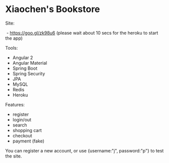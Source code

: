 # Xiaochen's Bookstore

Site:

  - https://goo.gl/zk98u6 (please wait about 10 secs for the heroku to start the app)
  
Tools: 
  
  - Angular 2
  - Angular Material
  - Spring Boot 
  - Spring Security
  - JPA
  - MySQL
  - Redis
  - Heroku


Features: 
  
  - register
  - login/out
  - search 
  - shopping cart
  - checkout
  - payment (fake)
  
  
  
You can register a new account, or use {username:"j", password:"p"} to test the site. 

  

